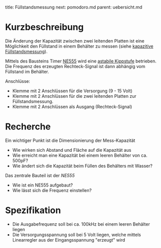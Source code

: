 title: Füllstandsmessung
next: pomodoro.md
parent: uebersicht.md

# Kurzbeschreibung
Die Änderung der Kapazität zwischen zwei leitenden Platten ist eine Möglichkeit den Füllstand in einem Behälter
zu messen (siehe [kapazitive Füllstandsmessung](https://de.wikipedia.org/wiki/Kapazitive_Füllstandmessung)).

Mittels des Bausteins Timer [NE555](https://de.wikipedia.org/wiki/NE555) wird eine [astabile Kippstufe](https://de.wikipedia.org/wiki/NE555#Astabile_Kippstufe)
betrieben. Die Frequenz des erzeugten Rechteck-Signal ist dann abhängig vom Füllstand im Behälter.

Anschlüsse:

* Klemme mit 2 Anschlüssen für die Versorgung (9 - 15 Volt)
* Klemme mit 2 Anschlüssen für die zwei leitenden Platten zur Füllstandsmessung.
* Klemme mit 2 Anschlüssen als Ausgang (Rechteck-Signal)

# Recherche
Ein wichtiger Punkt ist die Dimensionierung der Mess-Kapazität

* Wie wirken sich Abstand und Fläche auf die Kapazität aus
* Wie erreicht man eine Kapazität bei einem leeren Behälter von ca. 500pF?
* Wie ändert sich die Kapazität beim Füllen des Behälters mit Wasser?

Das zentrale Bauteil ist der *NE555*

* Wie ist ein NE555 aufgebaut?
* Wie lässt sich die Frequenz einstellen?

# Spezifikation
* Die Ausgabefrequenz soll bei ca. 100kHz bei einem leeren Behälter liegen
* Die Versorgungsspannung soll bei 5 Volt liegen, welche mittels Linearregler aus der Eingangsspannung "erzeugt" wird
